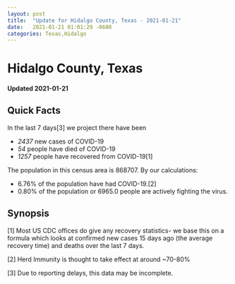 ```yaml
---
layout: post
title:  "Update for Hidalgo County, Texas - 2021-01-21"
date:   2021-01-21 01:01:29 -0600
categories: Texas,Hidalgo
---
```


# Hidalgo County, Texas
#### Updated 2021-01-21

## Quick Facts

In the last 7 days[3] we project there have been
- *2437* new cases of COVID-19
- *54* people have died of COVID-19
- *1257* people have recovered from COVID-19[1]

The population in this census area is 868707. By our calculations:
- 6.76% of the population have had COVID-19.[2]
- 0.80% of the population or 6965.0 people are actively fighting the virus.

## Synopsis




[1] Most US CDC offices do give any recovery statistics- we base this on a formula which looks at confirmed new cases
15 days ago (the average recovery time) and deaths over the last 7 days.

[2] Herd Immunity is thought to take effect at around ~70-80%

[3] Due to reporting delays, this data may be incomplete.
 
    